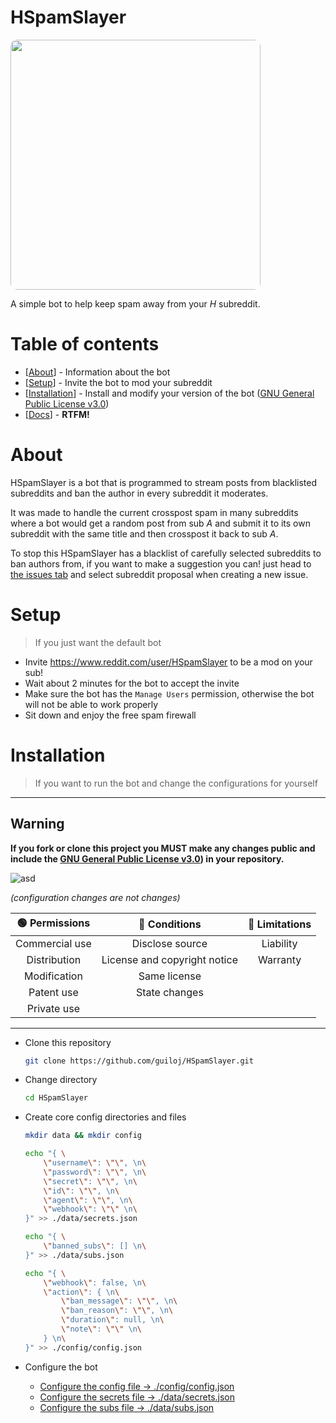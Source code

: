 # HSpamSlayer

<a href="https://www.pixiv.net/en/artworks/59561246"><img style="height: 400px; border-radius: 10px;" class="taiga" src="https://cdn.discordapp.com/attachments/766913349442600971/913633329130115092/59561246_p0_master1200.png"><img></a>

A simple bot to help keep spam away from your _H_ subreddit.

# Table of contents

-   [[About](#about)] - Information about the bot
-   [[Setup](#setup)] - Invite the bot to mod your subreddit
-   [[Installation](#installation)] - Install and modify your version of the bot ([GNU General Public License v3.0](https://www.gnu.org/licenses/gpl-3.0.txt))
-   [[Docs](https://github.com/guiloj/HSpamSlayer/tree/master/doc/)] - **RTFM!**

# About

HSpamSlayer is a bot that is programmed to stream posts from blacklisted subreddits and ban the author in every subreddit it moderates.

It was made to handle the current crosspost spam in many subreddits where a bot would get a random post from sub _A_ and submit it to its own subreddit with the same title and then crosspost it back to sub _A_.

To stop this HSpamSlayer has a blacklist of carefully selected subreddits to ban authors from, if you want to make a suggestion you can! just head to [the issues tab](https://github.com/guiloj/HSpamSlayer/issues) and select subreddit proposal when creating a new issue.

# Setup

> If you just want the default bot

-   Invite https://www.reddit.com/user/HSpamSlayer to be a mod on your sub!
-   Wait about 2 minutes for the bot to accept the invite
-   Make sure the bot has the `Manage Users` permission, otherwise the bot will not be able to work properly
-   Sit down and enjoy the free spam firewall

# Installation

> If you want to run the bot and change the configurations for yourself

---

## Warning

**If you fork or clone this project you MUST make any changes public and include the [GNU General Public License v3.0](https://choosealicense.com/licenses/gpl-3.0/)) in your repository.**

![asd](https://www.gnu.org/graphics/gplv3-with-text-136x68.png)

_(configuration changes are not changes)_

| 🟢 Permissions |        🔵 Conditions         | 🔴 Limitations |
| :------------: | :--------------------------: | :------------: |
| Commercial use |       Disclose source        |   Liability    |
|  Distribution  | License and copyright notice |    Warranty    |
|  Modification  |         Same license         |                |
|   Patent use   |        State changes         |                |
|  Private use   |                              |                |

---

-   Clone this repository
    ```sh
    git clone https://github.com/guiloj/HSpamSlayer.git
    ```
-   Change directory

    ```sh
    cd HSpamSlayer
    ```

-   Create core config directories and files
    ```sh
    mkdir data && mkdir config
    ```
    ```sh
    echo "{ \
        \"username\": \"\", \n\
        \"password\": \"\", \n\
        \"secret\": \"\", \n\
        \"id\": \"\", \n\
        \"agent\": \"\", \n\
        \"webhook\": \"\" \n\
    }" >> ./data/secrets.json
    ```
    ```sh
    echo "{ \
        \"banned_subs\": [] \n\
    }" >> ./data/subs.json
    ```
    ```sh
    echo "{ \
        \"webhook\": false, \n\
        \"action\": { \n\
            \"ban_message\": \"\", \n\
            \"ban_reason\": \"\", \n\
            \"duration\": null, \n\
            \"note\": \"\" \n\
        } \n\
    }" >> ./config/config.json
    ```
-   Configure the bot
    -   [Configure the config file -> ./config/config.json](https://github.com/guiloj/HSpamSlayer/blob/master/doc/config.md)
    -   [Configure the secrets file -> ./data/secrets.json](https://github.com/guiloj/HSpamSlayer/blob/master/doc/secrets.md)
    -   [Configure the subs file -> ./data/subs.json](https://github.com/guiloj/HSpamSlayer/blob/master/doc/subs.md)
